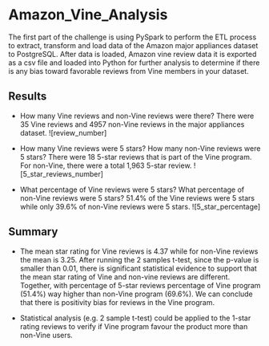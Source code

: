# Amazon_Vine_Analysis
The first part of the challenge is using PySpark to perform the ETL process to extract, transform and load data of the Amazon major appliances dataset to PostgreSQL.  After data is loaded, Amazon vine review data it is exported as a csv file and loaded into Python for further analysis to determine if there is any bias toward favorable reviews from Vine members in your dataset.

## Results
- How many Vine reviews and non-Vine reviews were there?
  There were 35 Vine reviews and 4957 non-Vine reviews in the major appliances dataset.
![review_number]

- How many Vine reviews were 5 stars? How many non-Vine reviews were 5 stars?
  There were 18 5-star reviews that is part of the Vine program.  For non-Vine, there were a total 1,963 5-star review.
![5_star_reviews_number]

- What percentage of Vine reviews were 5 stars? What percentage of non-Vine reviews were 5 stars?
  51.4% of the Vine reviews were 5 stars while only 39.6% of non-Vine reviews were 5 stars.
![5_star_percentage]

## Summary
- The mean star rating for Vine reviews is 4.37 while for non-Vine reviews the mean is 3.25.  After running the 2 samples t-test, since the p-value is smaller than 0.01, there is significant statistical evidence to support that the mean star rating of Vine and non-vine reviews are different. Together, with percentage of 5-star reviews percentage of Vine program (51.4%) way higher than non-Vine program (69.6%).  We can conclude that there is positivity bias for reviews in the Vine program.

- Statistical analysis (e.g. 2 sample t-test) could be applied to the 1-star rating reviews to verify if Vine program favour the product more than non-Vine users.